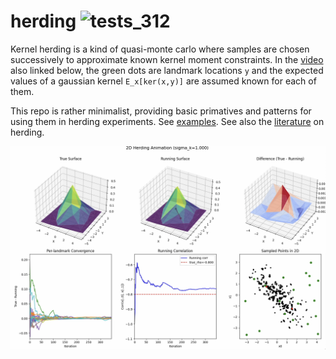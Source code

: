 # herding  ![tests_312](https://github.com/microprediction/herding/workflows/tests_312/badge.svg)
Kernel herding is a kind of quasi-monte carlo where samples are chosen successively to approximate known kernel moment constraints. In the [video](https://github.com/microprediction/herding/tree/main/docs/assets/video) also linked below, the green dots are landmark locations `y` and the expected values of a gaussian kernel `E_x[ker(x,y)]` are assumed known for each of them. 

This repo is rather minimalist, providing basic primatives and patterns for using them in herding experiments. See [examples](https://github.com/microprediction/herding/tree/main/examples).  See also the [literature](https://github.com/microprediction/herding/blob/main/LITERATURE.md) on herding. 


[![Herding Demo](docs/assets/images/herding_video_thumb.png)](docs/assets/video/herding_video_low_res.mp4)


